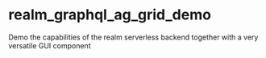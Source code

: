 # realm_graphql_ag_grid_demo
Demo the capabilities of the realm serverless backend together with a very versatile GUI component
